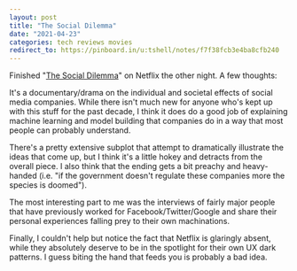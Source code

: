```yaml
---
layout: post
title: "The Social Dilemma"
date: "2021-04-23"
categories: tech reviews movies
redirect_to: https://pinboard.in/u:tshell/notes/f7f38fcb3e4ba8cfb240
---
```


Finished "[The Social Dilemma](https://www.thesocialdilemma.com/the-film/)" on Netflix the other night. A few thoughts:

It's a documentary/drama on the individual and societal effects of social media companies. While there isn't much new for anyone who's kept up with this stuff for the past decade, I think it does do a good job of explaining machine learning and model building that companies do in a way that most people can probably understand.

There's a pretty extensive subplot that attempt to dramatically illustrate the ideas that come up, but I think it's a little hokey and detracts from the overall piece. I also think that the ending gets a bit preachy and heavy-handed (i.e. "if the government doesn't regulate these companies more the species is doomed").

The most interesting part to me was the interviews of fairly major people that have previously worked for Facebook/Twitter/Google and share their personal experiences falling prey to their own machinations.

Finally, I couldn't help but notice the fact that Netflix is glaringly absent, while they absolutely deserve to be in the spotlight for their own UX dark patterns. I guess biting the hand that feeds you is probably a bad idea.
